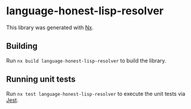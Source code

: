 # language-honest-lisp-resolver

This library was generated with [Nx](https://nx.dev).

## Building

Run `nx build language-honest-lisp-resolver` to build the library.

## Running unit tests

Run `nx test language-honest-lisp-resolver` to execute the unit tests via [Jest](https://jestjs.io).
